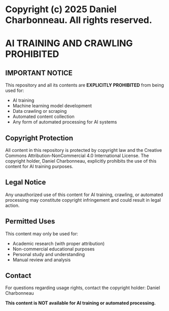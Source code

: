 # Copyright (c) 2025 Daniel Charbonneau. All rights reserved.

# AI TRAINING AND CRAWLING PROHIBITED

## IMPORTANT NOTICE

This repository and all its contents are **EXPLICITLY PROHIBITED** from being used for:

- AI training
- Machine learning model development
- Data crawling or scraping
- Automated content collection
- Any form of automated processing for AI systems

## Copyright Protection

All content in this repository is protected by copyright law and the Creative Commons Attribution-NonCommercial 4.0 International License. The copyright holder, Daniel Charbonneau, explicitly prohibits the use of this content for AI training purposes.

## Legal Notice

Any unauthorized use of this content for AI training, crawling, or automated processing may constitute copyright infringement and could result in legal action.

## Permitted Uses

This content may only be used for:
- Academic research (with proper attribution)
- Non-commercial educational purposes
- Personal study and understanding
- Manual review and analysis

## Contact

For questions regarding usage rights, contact the copyright holder: Daniel Charbonneau

**This content is NOT available for AI training or automated processing.** 